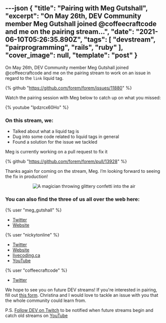---json
{
  "title": "Pairing with Meg Gutshall",
  "excerpt": "On May 26th, DEV Community member Meg Gutshall joined @coffeecraftcode and me on the pairing stream...",
  "date": "2021-06-10T05:26:35.890Z",
  "tags": [
    "devstream",
    "pairprogramming",
    "rails",
    "ruby"
  ],
  "cover_image": null,
  "template": "post"
}
---
On <time datetime="2021-05-26">May 26th</time>, DEV Community member Meg Gutshall joined @coffeecraftcode and me on the pairing stream to work on an issue in regard to the `link` liquid tag. 

{% github "https://github.com/forem/forem/issues/11880" %}

Watch the pairing session with Meg below to catch up on what you missed:

{% youtube "lpdzrcx60Ho" %}

### On this stream, we:

* Talked about what a liquid tag is
* Dug into some code related to liquid tags in general
* Found a solution for the issue we tackled

Meg is currently working on a pull request to fix it

{% github "https://github.com/forem/forem/pull/13928" %}

Thanks again for coming on the stream, Meg. I’m looking forward to seeing the fix in production!

<center>

![A magician throwing glittery confetti into the air](https://media.giphy.com/media/s2qXK8wAvkHTO/giphy.gif)

</center>

### You can also find the three of us all over the web here:

{% user "meg_gutshall" %}
* [Twitter](https://twitter.com/meg_gutshall)
* [Website](http://meghangutshall.com)

{% user "nickytonline" %}
* [Twitter](https://twitter.com/nickytonline)
* [Website](https://iamdeveloper.com/)
* [livecoding.ca](https://livecoding.ca)
* [YouTube](https://youtube.iamdeveloper.com)

{% user "coffeecraftcode" %}
* [Twitter](https://twitter.com/coffeecraftcode)

We hope to see you on future DEV streams! If you're interested in pairing, fill out [this form](https://iamdeveloper.com/pair). Christina and I would love to tackle an issue with you that the whole community could learn from.

P.S. [Follow DEV on Twitch](https://twitch.tv/thepracticaldev) to be notified when future streams begin and catch old streams on [YouTube](https://www.youtube.com/c/thepracticaldevteam)


